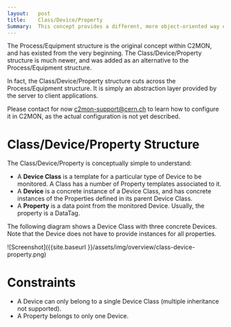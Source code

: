 ```yaml
---
layout:   post
title:    Class/Device/Property
Summary:  This concept provides a different, more object-oriented way of structuring monitoring data coming from C2MON DAQs.
---
```


The Process/Equipment structure is the original concept within C2MON, and has existed from the very beginning.
The Class/Device/Property structure is much newer, and was added as an alternative to the Process/Equipment structure.

In fact, the Class/Device/Property structure cuts across the Process/Equipment structure.
It is simply an abstraction layer provided by the server to client applications.

Please contact for now [c2mon-support@cern.ch](mailto:c2mon-support@cern.ch) to learn how to configure it in C2MON, as the actual configuration is not yet described.


# Class/Device/Property Structure

The Class/Device/Property is conceptually simple to understand:

* A **Device Class** is a template for a particular type of Device to be monitored. A Class has a number of Property templates associated to it.
* A **Device** is a concrete instance of a Device Class, and has concrete instances of the Properties defined in its parent Device Class.
* A **Property** is a data point from the monitored Device. Usually, the property is a DataTag.

The following diagram shows a Device Class with three concrete Devices. Note that the Device does not have to provide instances for all properties.

![Screenshot]({{site.baseurl }}/assets/img/overview/class-device-property.png)


# Constraints

* A Device can only belong to a single Device Class (multiple inheritance not supported).
* A Property belongs to only one Device.

